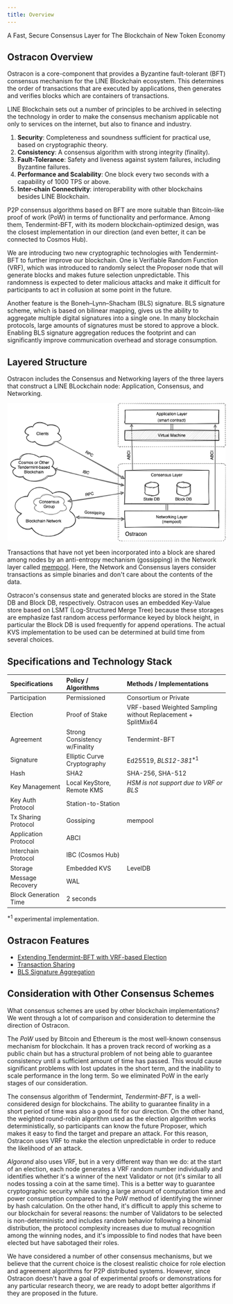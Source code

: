 ```yaml
---
title: Overview
---
```


A Fast, Secure Consensus Layer for The Blockchain of New Token Economy

## Ostracon Overview

Ostracon is a core-component that provides a Byzantine fault-tolerant (BFT) consensus mechanism for the LINE Blockchain ecosystem. This determines the order of transactions that are executed by applications, then generates and verifies blocks which are containers of transactions.

LINE Blockchain sets out a number of principles to be archived in selecting the technology in order to make the consensus mechanism applicable not only to services on the internet, but also to finance and industry.

1. **Security**: Completeness and soundness sufficient for practical use, based on cryptographic theory.
2. **Consistency**: A consensus algorithm with strong integrity (finality).
3. **Fault-Tolerance**: Safety and liveness against system failures, including Byzantine failures.
4. **Performance and Scalability**: One block every two seconds with a capability of 1000 TPS or above.
5. **Inter-chain Connectivity**: interoperability with other blockchains besides LINE Blockchain.

P2P consensus algorithms based on BFT are more suitable than Bitcoin-like proof of work (PoW) in terms of functionality and performance. Among them, Tendermint-BFT, with its modern blockchain-optimized design, was the closest implementation in our direction (and even better, it can be connected to Cosmos Hub).

We are introducing two new cryptographic technologies with Tendermint-BFT to further improve our blockchain. One is Verifiable Random Function (VRF), which was introduced to randomly select the Proposer node that will generate blocks and makes future selection unpredictable. This randomness is expected to deter malicious attacks and make it difficult for participants to act in collusion at some point in the future.

Another feature is the Boneh–Lynn–Shacham (BLS) signature. BLS signature scheme, which is based on bilinear mapping, gives us the ability to aggregate multiple digital signatures into a single one. In many blockchain protocols, large amounts of signatures must be stored to approve a block. Enabling BLS signature aggregation reduces the footprint and can significantly improve communication overhead and storage consumption.

## Layered Structure

Ostracon includes the Consensus and Networking layers of the three layers that construct a LINE BLockchain node: Application, Consensus, and Networking.

![Layered Structure](../static/layered_structure.png)

Transactions that have not yet been incorporated into a block are shared among nodes by an anti-entropy mechanism (gossipping) in the Network layer called [mempool](03-tx-sharing.md). Here, the Network and Consensus layers consider transactions as simple binaries and don't care about the contents of the data.

Ostracon's consensus state and generated blocks are stored in the State DB and Block DB, respectively.  Ostracon uses an embedded Key-Value store based on LSMT (Log-Structured Merge Tree) because these storages are emphasize fast random access performance keyed by block height, in particular the Block DB is used frequently for append operations. The actual KVS implementation to be used can be determined at build time from several choices.

## Specifications and Technology Stack

| Specifications        | Policy / Algorithms           | Methods / Implementations                                    |
|:----------------------|:------------------------------|:-------------------------------------------------------------|
| Participation         | Permissioned                  | Consortium or Private                                        |
| Election              | Proof of Stake                | VRF-based Weighted Sampling without Replacement + SplitMix64 |
| Agreement             | Strong Consistency w/Finality | Tendermint-BFT                                               |
| Signature             | Elliptic Curve Cryptography   | Ed25519, *BLS12-381*<sup>*1</sup>                            |
| Hash                  | SHA2                          | SHA-256, SHA-512                                             |
| Key Management        | Local KeyStore, Remote KMS    | *HSM is not support due to VRF or BLS*                       |
| Key Auth Protocol     | Station-to-Station            |                                                              |
| Tx Sharing Protocol   | Gossiping                     | mempool                                                      |
| Application Protocol  | ABCI                          |                                                              |
| Interchain Protocol   | IBC (Cosmos Hub)              |                                                              |
| Storage               | Embedded KVS                  | LevelDB                                                      |
| Message Recovery      | WAL                           |                                                              |
| Block Generation Time | 2 seconds                     |                                                              |

<sup>*1</sup> experimental implementation.

## Ostracon Features

* [Extending Tendermint-BFT with VRF-based Election](02-consensus.md)
* [Transaction Sharing](03-tx-sharing.md)
* [BLS Signature Aggregation](03-signature-aggregation.md)

## Consideration with Other Consensus Schemes

What consensus schemes are used by other blockchain implementations? We went through a lot of comparison and consideration to determine the direction of Ostracon.

The *PoW* used by Bitcoin and Ethereum is the most well-known consensus mechanism for blockchain. It has a proven track record of working as a public chain but has a structural problem of not being able to guarantee consistency until a sufficient amount of time has passed. This would cause significant problems with lost updates in the short term, and the inability to scale performance in the long term. So we eliminated PoW in the early stages of our consideration.

The consensus algorithm of Tendermint, *Tendermint-BFT*, is a well-considered design for blockchains. The ability to guarantee finality in a short period of time was also a good fit for our direction. On the other hand, the weighted round-robin algorithm used as the election algorithm works deterministically, so participants can know the future Proposer, which makes it easy to find the target and prepare an attack. For this reason, Ostracon uses VRF to make the election unpredictable in order to reduce the likelihood of an attack.

*Algorand* also uses VRF, but in a very different way than we do: at the start of an election, each node generates a VRF random number individually and identifies whether it's a winner of the next Validator or not (it's similar to all nodes tossing a coin at the same time). This is a better way to guarantee cryptographic security while saving a large amount of computation time and power consumption compared to the PoW method of identifying the winner by hash calculation. On the other hand, it's difficult to apply this scheme to our blockchain for several reasons: the number of Validators to be selected is non-deterministic and includes random behavior following a binomial distribution, the protocol complexity increases due to mutual recognition among the winning nodes, and it's impossible to find nodes that have been elected but have sabotaged their roles.

We have considered a number of other consensus mechanisms, but we believe that the current choice is the closest realistic choice for role election and agreement algorithms for P2P distributed systems. However, since Ostracon doesn't have a goal of experimental proofs or demonstrations for any particular research theory, we are ready to adopt better algorithms if they are proposed in the future.
